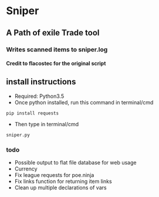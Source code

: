 # Sniper
## A Path of exile Trade tool


### Writes scanned items to sniper.log
#### Credit to flacostec for the original script

## install instructions
- Required: Python3.5
- Once python installed, run this command in terminal/cmd
```
pip install requests
```
- Then type in terminal/cmd
```
sniper.py
```

### todo
- Possible output to flat file database for web usage
- Currency
- Fix league requests for poe.ninja
- Fix links function for returning item links
- Clean up multiple declarations of vars

